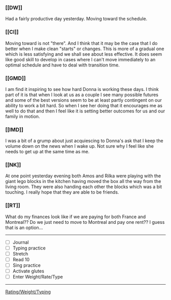 ### [[DW]]
Had a fairly productive day yesterday. Moving toward the schedule.

### [[CI]]
Moving toward is not "there". And I think that it may be the case that I do better when I make clean "starts" or changes. This is more of a gradual one which is less satisfying and we shall see about less effective. It does seem like good skill to develop in cases where I can't move immediately to an optimal schedule and have to deal with transition time.

### [[GMD]]
I am find it inspiring to see how hard Donna is working these days. I think part of it is that when I look at us as a couple I see many possible futures and some of the best versions seem to be at least partly contingent on our ability to work a bit hard. So when I see her doing that it encourages me as well to do that and then I feel like it is setting better outcomes for us and our family in motion. 

### [[IMD]]
I was a bit of a grump about just acquiescing to Donna's ask that I keep the volume down on the news when I wake up. Not sure why I feel like she needs to get up at the same time as me.

### [[NK]]
At one point yesterday evening both Amos and Rilka were playing with the giant lego blocks in the kitchen having moved the box all the way from the living room. They were also handing each other the blocks which was a bit touching. I really hope that they are able to be friends.

### [[RT]]
What do my finances look like if we are paying for both France and Montreal?? Do we just need to move to Montreal and pay one rent?? I guess that is an option...

---
- [ ] Journal
- [ ] Typing practice
- [ ] Stretch
- [ ] Read 10
- [ ] Sing practice
- [ ] Activate glutes
- [ ] Enter Weight/Rate/Type
---

[Rating/Weight/Typing](https://docs.google.com/spreadsheets/d/1p6cinTqipnxyiSCgPBAWp2cAHA5q6P0NL58bNCxedCY/edit#gid=0)
